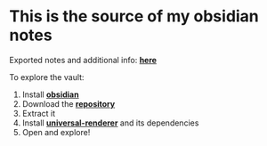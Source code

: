 # This is the source of my obsidian notes

Exported notes and additional info: **[here](https://github.com/dgudim/uni-math-notes)**

To explore the vault:
1. Install **[obsidian](https://obsidian.md/)**
3. Download the **[repository](https://github.com/dgudim2/obsidian_vault/archive/refs/heads/master.zip)**
4. Extract it
5. Install **[universal-renderer](https://github.com/dgudim/obsidian-universal-renderer)** and its dependencies
6. Open and explore!
